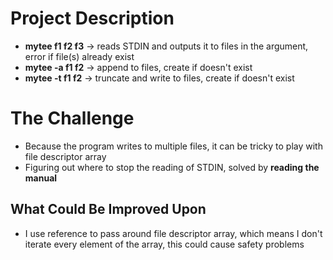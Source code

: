# Project Description

 - **mytee f1 f2 f3** → reads STDIN and outputs it to files in the argument, error if file(s) already exist
 - **mytee 	-a f1 f2** → append to files, create if doesn't exist
 - **mytee -t f1 f2** → truncate and write to files, create if doesn't exist

# The Challenge

 - Because the program writes to multiple files, it can be tricky to play with file descriptor array
 - Figuring out where to stop the reading of STDIN, solved by **reading the manual**

## What Could Be Improved Upon

 - I use reference to pass around file descriptor array, which means I don't iterate every element of the array, this could cause safety problems
